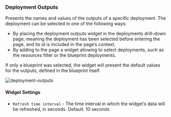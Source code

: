 ### Deployment Outputs

Presents the names and values of the outputs of a specific deployment. The deployment can be selected in one of the following ways: 

* By placing the deployment outputs widget in the deployments drill-down page, meaning the deployment has been selected before entering the page, and its id is included in the page’s context. 
* By adding to the page a widget allowing to select deployments, such as the resources filter or the blueprint deployments.   

If only a blueprint was selected, the widget will present the default values for the outputs, defined in the blueprint itself. 

![deployment-outputs](https://docs.cloudify.co/4.5.0/images/ui/widgets/deployment-outputs.png)

#### Widget Settings
* `Refresh time interval` - The time interval in which the widget’s data will be refreshed, in seconds. Default: 10 seconds
